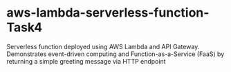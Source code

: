 # aws-lambda-serverless-function-Task4
Serverless function deployed using AWS Lambda and API Gateway. Demonstrates event-driven computing and Function-as-a-Service (FaaS) by returning a simple greeting message via HTTP endpoint
